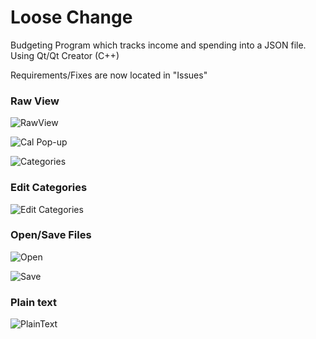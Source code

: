 # Loose Change
Budgeting Program which tracks income and spending into a JSON file. Using Qt/Qt Creator (C++)

Requirements/Fixes are now located in "Issues"

### Raw View

![RawView](http://i.imgur.com/pxqNsNs.png)

![Cal Pop-up](http://i.imgur.com/NCo4IKt.png)

![Categories](http://i.imgur.com/bWPe1ww.png)


### Edit Categories

![Edit Categories](http://i.imgur.com/3ZCza40.png)


### Open/Save Files

![Open](http://i.imgur.com/S2f5NRs.png)

![Save](http://i.imgur.com/kNE5JkR.png)


### Plain text

![PlainText](http://i.imgur.com/wcpRjKd.png)
